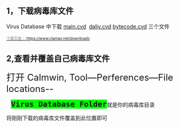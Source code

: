 <h2><br></h2><h2>1，下载病毒库文件</h2><p>Virus Database 中下载 <a href="http://database.clamav.net/main.cvd" target="_blank">main.cvd</a>&nbsp; <a href="http://database.clamav.net/daily.cvd" target="_blank">daliy.cvd</a> <a href="http://database.clamav.net/bytecode.cvd" target="_blank">bytecode.cvd</a> 三个文件</p><p><u><font color="#669966" size="1">下载页面： </font></u><a href="https://www.clamav.net/downloads"><font size="1">https://www.clamav.net/downloads</font></a></p><h2>2,查看并覆盖自己病毒库文件</h2><p><font size="5">打开 Calmwin, Tool—Perferences—File locations--</font></p><pre><strong><font size="5">&nbsp;<font style="background-color: rgb(0, 255, 0);">Virus Database Folder</font></font></strong>就是你的病毒库目录</pre><pre>将刚刚下载的病毒库文件覆盖到此位置即可</pre><p><font size="5"><br></font></p>